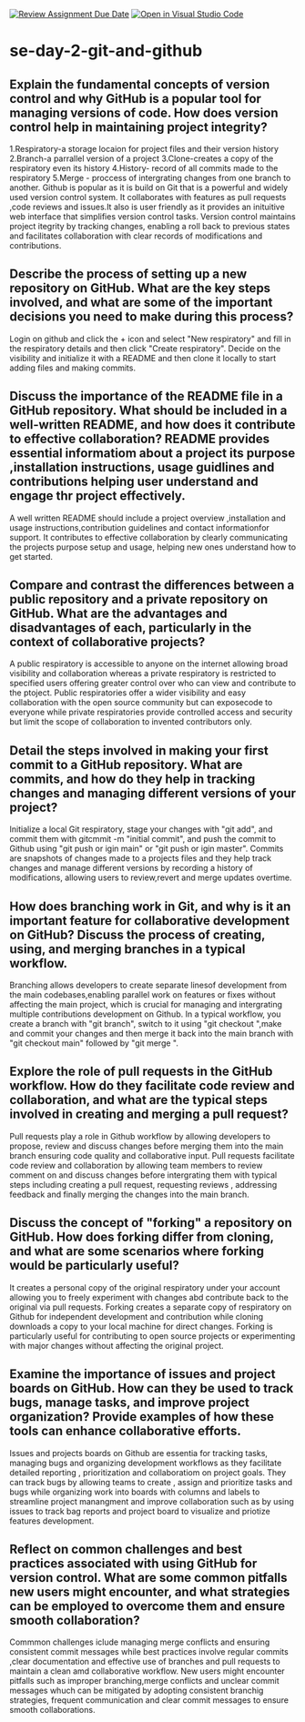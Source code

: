 [![Review Assignment Due Date](https://classroom.github.com/assets/deadline-readme-button-22041afd0340ce965d47ae6ef1cefeee28c7c493a6346c4f15d667ab976d596c.svg)](https://classroom.github.com/a/8wgCKhpZ)
[![Open in Visual Studio Code](https://classroom.github.com/assets/open-in-vscode-2e0aaae1b6195c2367325f4f02e2d04e9abb55f0b24a779b69b11b9e10269abc.svg)](https://classroom.github.com/online_ide?assignment_repo_id=15610187&assignment_repo_type=AssignmentRepo)
# se-day-2-git-and-github
## Explain the fundamental concepts of version control and why GitHub is a popular tool for managing versions of code. How does version control help in maintaining project integrity?
1.Respiratory-a storage locaion for project files  and their version history
2.Branch-a parrallel version of a project 
3.Clone-creates a copy of the respiratory even its history 
4.History- record of all commits made to the respiratory
5.Merge - proccess of intergrating changes from one branch to another.
Github is popular as it is build on Git that is a powerful and widely used version control system. It collaborates with features as pull requests ,code reviews and issues.It also is user friendly as it provides an inituitive web interface that simplifies version control tasks.
Version control maintains project itegrity by tracking changes, enabling a roll back to previous states and facilitates collaboration with clear records of modifications and contributions.

## Describe the process of setting up a new repository on GitHub. What are the key steps involved, and what are some of the important decisions you need to make during this process?
Login on github and click the + icon and select "New respiratory" and fill in the respiratory details and then click "Create respiratory". Decide on the visibility and initialize it with a README and then clone it locally to start adding files and making commits.

## Discuss the importance of the README file in a GitHub repository. What should be included in a well-written README, and how does it contribute to effective collaboration? README  provides essential informatiom about a project its purpose ,installation instructions, usage guidlines and contributions helping user understand and engage thr project effectively.
A well written README should include a project overview ,installation and usage instructions,contribution guidelines and contact informationfor support.
It contributes to effective collaboration by clearly communicating the projects purpose setup and usage, helping new ones understand how to get started.

## Compare and contrast the differences between a public repository and a private repository on GitHub. What are the advantages and disadvantages of each, particularly in the context of collaborative projects?
A public respiratory is accessible to anyone on the internet allowing broad visibility and collaboration whereas a private respiratory is restricted to specified users offering greater control over who can view and contribute to the ptoject.
Public respiratories offer a wider visibility and easy collaboration with the open source community but can exposecode to everyone while private respiratories provide controlled access  and security but limit the scope of collaboration to invented contributors only.

## Detail the steps involved in making your first commit to a GitHub repository. What are commits, and how do they help in tracking changes and managing different versions of your project?
Initialize a local Git respiratory, stage your changes with "git add", and commit them with gitcmmit -m "initial commit", and push the commit to Github using "git push or igin main" or "git push or igin master".
Commits are snapshots of changes made to a projects files and they help track changes and manage different versions by recording a history of modifications, allowing users to review,revert and merge updates overtime.

## How does branching work in Git, and why is it an important feature for collaborative development on GitHub? Discuss the process of creating, using, and merging branches in a typical workflow.
Branching allows developers to create separate linesof development from the main codebases,enabling parallel work on features or fixes without affecting the main project, which is crucial for managing and intergrating multiple contributions development on Github.
In a typical workflow, you create a branch with "git branch<branch-name>", switch to it using "git checkout <branch-name>",make and commit your changes and then merge it back into the main branch with "git checkout main" followed by "git merge <branch-name>".

## Explore the role of pull requests in the GitHub workflow. How do they facilitate code review and collaboration, and what are the typical steps involved in creating and merging a pull request?
Pull requests play a role in Github workflow by allowing developers to propose, review and discuss changes before merging them into the main branch ensuring code quality and collaborative input.
Pull requests facilitate code review and collaboration by allowing team members to review comment on and discuss changes before intergrating them with typical steps including creating a pull request, requesting reviews , addressing feedback and finally merging the changes into the main branch.

## Discuss the concept of "forking" a repository on GitHub. How does forking differ from cloning, and what are some scenarios where forking would be particularly useful?
 It creates a personal copy of the original respiratory under your account allowing you to freely experiment with changes abd contribute back to the original via pull requests.
 Forking creates a separate copy of respiratory on Github for independent development and contribution while cloning  downloads a copy to your local machine for direct changes.
 Forking is particularly useful for contributing to open source projects or experimenting with major changes without affecting the original project.

## Examine the importance of issues and project boards on GitHub. How can they be used to track bugs, manage tasks, and improve project organization? Provide examples of how these tools can enhance collaborative efforts.
Issues and projects boards on Github are essentia for tracking tasks, managing bugs and organizing development workflows as they facilitate detailed reporting , prioritization and collaboratiom on project goals.
They can track bugs by allowing teams to create , assign and prioritize tasks and bugs while organizing work into boards with columns and labels to streamline project manangment and improve collaboration such as by using issues to track bag reports and project board to visualize and priotize features development.


## Reflect on common challenges and best practices associated with using GitHub for version control. What are some common pitfalls new users might encounter, and what strategies can be employed to overcome them and ensure smooth collaboration?
Commmon challenges iclude managing merge conflicts and ensuring consistent commit messages while best practices involve regular commits ,clear documentation and effective use of branches and pull requests to maintain a clean amd collaborative workflow.
New users might encounter pitfalls such as improper branching,merge conflicts and unclear commit messages whuch can be mitigated by adopting consistent branchig strategies, frequent communication and clear commit messages to ensure smooth collaborations.
